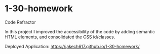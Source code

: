 # 1-30-homework
Code Refractor


In this project I improved the accessibility of the code by adding semantic HTML elements, and consolidated the CSS id/classes.


Deployed Application: https://jakech617.github.io/1-30-homework/
